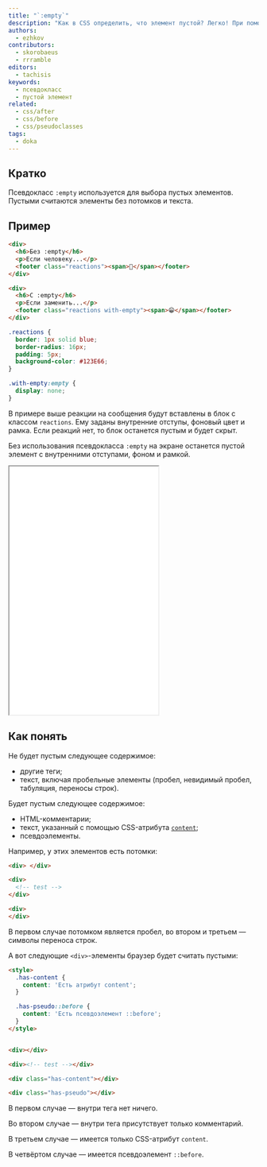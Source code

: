 ```yaml
---
title: "`:empty`"
description: "Как в CSS определить, что элемент пустой? Легко! При помощи этого псевдокласса."
authors:
  - ezhkov
contributors:
  - skorobaeus
  - rrramble
editors:
  - tachisis
keywords:
  - псевдокласс
  - пустой элемент
related:
  - css/after
  - css/before
  - css/pseudoclasses
tags:
  - doka
---
```


## Кратко

Псевдокласс `:empty` используется для выбора пустых элементов. Пустыми считаются элементы без потомков и текста.

## Пример

```html
<div>
  <h6>Без :empty</h6>
  <p>Если человеку...</p>
  <footer class="reactions"><span>🤔</span></footer>
</div>

<div>
  <h6>С :empty</h6>
  <p>Если заменить...</p>
  <footer class="reactions with-empty"><span>😁</span></footer>
</div>
```

```css
.reactions {
  border: 1px solid blue;
  border-radius: 16px;
  padding: 5px;
  background-color: #123E66;
}

.with-empty:empty {
  display: none;
}
```

В примере выше реакции на сообщения будут вставлены в блок с классом `reactions`. Ему заданы внутренние отступы, фоновый цвет и рамка. Если реакций нет, то блок останется пустым и будет скрыт.

Без использования псевдокласса `:empty` на экране останется пустой элемент с внутренними отступами, фоном и рамкой.

<iframe title="Скрывание пустого элемента при помощи псевдокласса" src="demos/index/" height="500"></iframe>

## Как понять

Не будет пустым следующее содержимое:

- другие теги;
- текст, включая пробельные элементы (пробел, невидимый пробел, табуляция, переносы строк).

Будет пустым следующее содержимое:

- HTML-комментарии;
- текст, указанный с помощью CSS-атрибута [`content`](/css/content/);
- псевдоэлементы.


Например, у этих элементов есть потомки:

```html
<div> </div>

<div>
  <!-- test -->
</div>

<div>
</div>
```

В первом случае потомком является пробел, во втором и третьем — символы переноса строк.

А вот следующие `<div>`-элементы браузер будет считать пустыми:

```html
<style>
  .has-content {
    content: 'Есть атрибут content';
  }

  .has-pseudo::before {
    content: 'Есть псевдоэлемент ::before';
  }
</style>


<div></div>

<div><!-- test --></div>

<div class="has-content"></div>

<div class="has-pseudo"></div>
```

В первом случае — внутри тега нет ничего.

Во втором случае — внутри тега присутствует только комментарий.

В третьем случае — имеется только CSS-атрибут `content`.

В четвёртом случае — имеется псевдоэлемент `::before`.
